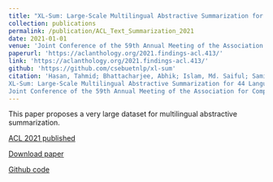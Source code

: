 ```yaml
---
title: "XL-Sum: Large-Scale Multilingual Abstractive Summarization for 44 Languages (2021)"
collection: publications
permalink: /publication/ACL_Text_Summarization_2021
date: 2021-01-01
venue: 'Joint Conference of the 59th Annual Meeting of the Association for Computational Linguistics and the 11th International Joint Conference on Natural Language Processing'
paperurl: 'https://aclanthology.org/2021.findings-acl.413/'
link: 'https://aclanthology.org/2021.findings-acl.413/'
github: 'https://github.com/csebuetnlp/xl-sum'
citation: 'Hasan, Tahmid; Bhattacharjee, Abhik; Islam, Md. Saiful; Samin, Kazi; Li, Yuan-Fang; <b>Kang, Yong-Bin</b>; Rahman, M. Sohel; Shahriyar, Rifat.
XL-Sum: Large-Scale Multilingual Abstractive Summarization for 44 Languages.
Joint Conference of the 59th Annual Meeting of the Association for Computational Linguistics and the 11th International Joint Conference on Natural Language Processing (ACL-IJCNLP&apos;21)'
---
```


This paper proposes a very large dataset for multilingual abstractive summarization.

[ACL 2021 published](https://aclanthology.org/2021.findings-acl.413/)

[Download paper](https://aclanthology.org/2021.findings-acl.413/)

[Github code](https://github.com/csebuetnlp/xl-sum)